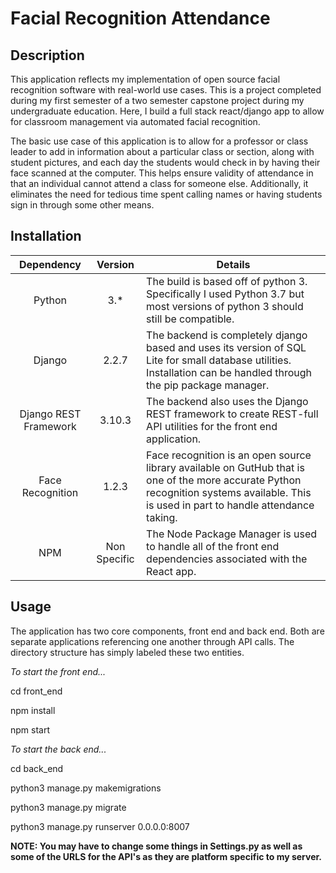 # Facial Recognition Attendance

## Description
This application reflects my implementation of open source facial recognition software with real-world use cases. This is a project completed during my first semester of a two semester capstone project during my undergraduate education. Here, I build a full stack react/django app to allow for classroom management via automated facial recognition. 

The basic use case of this application is to allow for a professor or class leader to add in information about a particular class or section, along with student pictures, and each day the students would check in by having their face scanned at the computer. This helps ensure validity of attendance in that an individual cannot attend a class for someone else. Additionally, it eliminates the need for tedious time spent calling names or having students sign in through some other means.

## Installation

| Dependency | Version | Details |
| :--------: | :-----: | ------- |
| Python | 3.* | The build is based off of python 3. Specifically I used Python 3.7 but most versions of python 3 should still be compatible. |
| Django | 2.2.7 | The backend is completely django based and uses its version of SQL Lite for small database utilities. Installation can be handled through the pip package manager. |
| Django REST Framework | 3.10.3 | The backend also uses the Django REST framework to create REST-full API utilities for the front end application. |
| Face Recognition | 1.2.3 | Face recognition is an open source library available on GutHub that is one of the more accurate Python recognition systems available. This is used in part to handle attendance taking. |
| NPM | Non Specific | The Node Package Manager is used to handle all of the front end dependencies associated with the React app. |

## Usage

The application has two core components, front end and back end. Both are separate applications referencing one another through API calls. The directory structure has simply labeled these two entities.

<i>To start the front end...</i>


cd front_end

npm install

npm start



<i>To start the back end...</i>



cd back_end

python3 manage.py makemigrations

python3 manage.py migrate

python3 manage.py runserver 0.0.0.0:8007

<b>NOTE: You may have to change some things in Settings.py as well as some of the URLS for the API's as they are platform specific to my server.</b>
